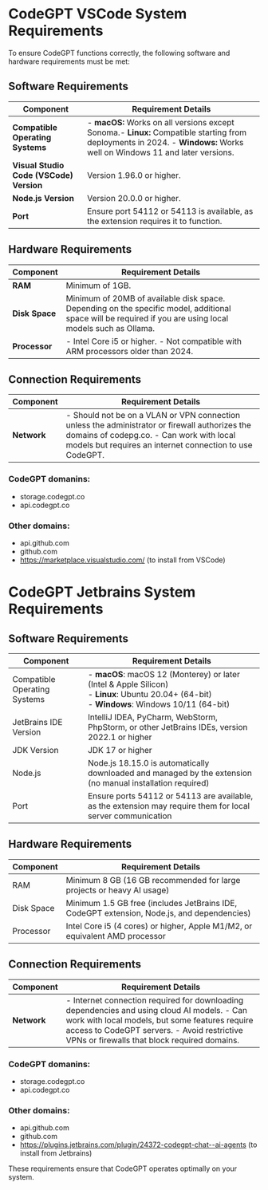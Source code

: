 # CodeGPT VSCode System Requirements

To ensure CodeGPT functions correctly, the following software and hardware requirements must be met:

## Software Requirements

| Component                  | Requirement Details                                                                 |
|----------------------------|-------------------------------------------------------------------------------------|
| **Compatible Operating Systems** |- **macOS:** Works on all versions except Sonoma.- **Linux:** Compatible starting from deployments in 2024.  - **Windows:** Works well on Windows 11 and later versions. |
| **Visual Studio Code (VSCode) Version** | Version 1.96.0 or higher. |
| **Node.js Version**        | Version 20.0.0 or higher.                                                   |
| **Port**                   | Ensure port 54112 or 54113 is available, as the extension requires it to function.           |

## Hardware Requirements

| Component      | Requirement Details               |
|----------------|-----------------------------------|
| **RAM**        | Minimum of 1GB.               |
| **Disk Space** | Minimum of 20MB of available disk space. Depending on the specific model, additional space will be required if you are using local models such as Ollama. |
| **Processor**  | - Intel Core i5 or higher. - Not compatible with ARM processors older than 2024. |

## Connection Requirements

| Component | Requirement Details                                                                 |
|-----------|-------------------------------------------------------------------------------------|
| **Network** | - Should not be on a VLAN or VPN connection unless the administrator or firewall authorizes the domains of codepg.co. - Can work with local models but requires an internet connection to use CodeGPT. |

### CodeGPT domanins:
- storage.codegpt.co
- api.codegpt.co

### Other domains:
- api.github.com
- github.com
- https://marketplace.visualstudio.com/ (to install from VSCode)

# CodeGPT Jetbrains System Requirements

## Software Requirements

| Component                  | Requirement Details                                                                                               |
|----------------------------|------------------------------------------------------------------------------------------------------------------|
| Compatible Operating Systems | - **macOS**: macOS 12 (Monterey) or later (Intel & Apple Silicon) <br> - **Linux**: Ubuntu 20.04+ (64-bit) <br> - **Windows**: Windows 10/11 (64-bit) |
| JetBrains IDE Version      | IntelliJ IDEA, PyCharm, WebStorm, PhpStorm, or other JetBrains IDEs, version 2022.1 or higher                    |
| JDK Version                | JDK 17 or higher                                                                                                |
| Node.js                    | Node.js 18.15.0 is automatically downloaded and managed by the extension (no manual installation required)        |
| Port                       | Ensure ports 54112 or 54113 are available, as the extension may require them for local server communication       |

## Hardware Requirements

| Component  | Requirement Details                                                                                   |
|------------|------------------------------------------------------------------------------------------------------|
| RAM        | Minimum 8 GB (16 GB recommended for large projects or heavy AI usage)                                |
| Disk Space | Minimum 1.5 GB free (includes JetBrains IDE, CodeGPT extension, Node.js, and dependencies)           |
| Processor  | Intel Core i5 (4 cores) or higher, Apple M1/M2, or equivalent AMD processor                          |

## Connection Requirements

| Component | Requirement Details                                                                 |
|-----------|-------------------------------------------------------------------------------------|
| **Network** | - Internet connection required for downloading dependencies and using cloud AI models. - Can work with local models, but some features require access to CodeGPT servers. - Avoid restrictive VPNs or firewalls that block required domains. |

### CodeGPT domanins:
- storage.codegpt.co
- api.codegpt.co

### Other domains:
- api.github.com
- github.com
- https://plugins.jetbrains.com/plugin/24372-codegpt-chat--ai-agents (to install from Jetbrains)


These requirements ensure that CodeGPT operates optimally on your system.

